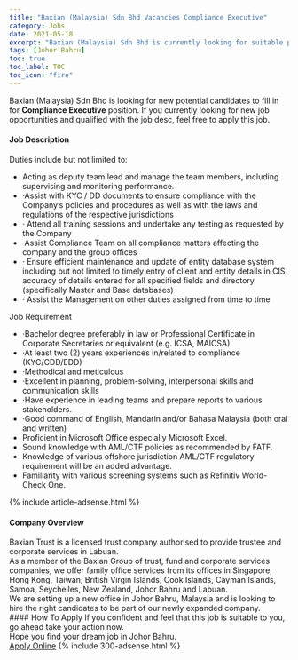 ```yaml
---
title: "Baxian (Malaysia) Sdn Bhd Vacancies Compliance Executive" 
category: Jobs 
date: 2021-05-18 
excerpt: "Baxian (Malaysia) Sdn Bhd is currently looking for suitable person to fill in the Compliance Executive which based in Johor Bahru" 
tags: [Johor Bahru] 
toc: true 
toc_label: TOC 
toc_icon: "fire" 
--- 
```


<p>Baxian (Malaysia) Sdn Bhd is looking for new potential candidates to fill in for <b>Compliance Executive</b> position. If you currently looking for new job opportunities and qualified with the job desc, feel free to apply this job.
</p><div><div><h4>Job Description</h4></div><div><div><span><div><p>Duties include but not limited to:</p><ul><li>Acting as deputy team lead and manage the team members, including supervising and monitoring performance.</li><li>&#183;Assist with KYC / DD documents to ensure compliance with the Company&#8217;s policies and procedures as well as with the laws and regulations of the respective jurisdictions</li><li>&#183;&#160;Attend all training sessions and undertake any testing as requested by the Company</li><li>&#183;Assist Compliance Team on all compliance matters affecting the company and the group offices</li><li>&#183;&#160;Ensure efficient maintenance and update of entity database system including but not limited to timely entry of client and entity details in CIS, accuracy of details entered for all specified fields and directory (specifically Master and Base databases)</li><li>&#183;&#160;Assist the Management on other duties assigned from time to time</li></ul><p>Job Requirement</p><ul><li><span>&#183;Bachelor degree preferably in law or Professional Certificate in Corporate Secretaries or equivalent (e.g. ICSA, MAICSA)</span></li><li><span>&#183;At least two (2) years experiences in/related to compliance (KYC/CDD/EDD)</span></li><li><span>&#183;Methodical and meticulous</span></li><li><span>&#183;Excellent in planning, problem-solving, interpersonal skills and communication skills</span></li><li><span>&#183;Have experience in leading teams and prepare reports to various stakeholders.</span></li><li><span>&#183;Good command of English, Mandarin and/or Bahasa Malaysia (both oral and written)</span></li><li><span>Proficient in Microsoft Office especially Microsoft Excel.</span></li><li><span>Sound knowledge with AML/CTF policies as recommended by FATF.</span></li><li><span>Knowledge of various offshore jurisdiction AML/CTF regulatory requirement will be an added advantage.</span></li><li><span>Familiarity with various screening systems such as Refinitiv World-Check One.</span></li></ul></div></span></div></div></div> 
{% include article-adsense.html %} 
<div><div><h4>Company Overview</h4></div><div><div><span><div><div>
<div>Baxian Trust is a licensed trust company authorised to provide trustee and corporate services in Labuan.</div>
<div>As a member of the Baxian Group of trust, fund and corporate services companies, we offer family office services from its offices in Singapore, Hong Kong, Taiwan, British Virgin Islands, Cook Islands, Cayman Islands, Samoa, Seychelles, New Zealand, Johor Bahru and Labuan.</div>
<div>We are setting up a new office in Johor Bahru, Malaysia and is looking to hire the right candidates to be part of our newly expanded company.</div>
</div></div></span></div></div></div> 
#### How To Apply 
If you confident and feel that this job is suitable to you, go ahead take your action now. <br/> 
Hope you find your dream job in Johor Bahru. <br/> 
<a href="https://www.jobstreet.com.my/en/job/compliance-executive-4568486?jobId=jobstreet-my-job-4568486&" class="btn btn--info" target="_blank" rel="nofollow noopenner">Apply Online</a> 
{% include 300-adsense.html %} 